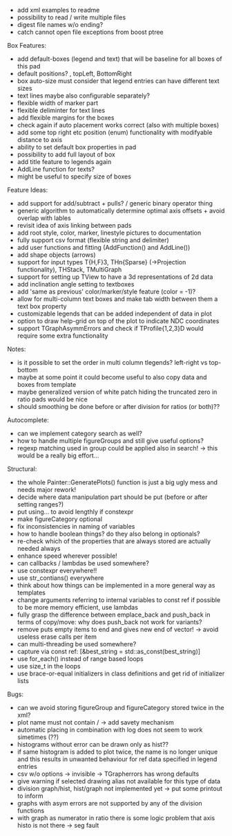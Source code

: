 - add xml examples to readme
- possibility to read / write multiple files
- digest file names w/o ending?
- catch cannot open file exceptions from boost ptree

Box Features:
- add default-boxes (legend and text) that will be baseline for all boxes of this pad
- default positions? , topLeft, BottomRight
- box auto-size must consider that legend entries can have different text sizes
- text lines maybe also configurable separately?
- flexible width of marker part
- flexible deliminter for text lines
- add flexible margins for the boxes
- check again if auto placement works correct (also with multiple boxes)
- add some top right etc position (enum) functionality with modifyable distance to axis
- ability to set default box properties in pad
- possibility to add full layout of box
- add title feature to legends again
- AddLine function for texts?
- might be useful to specify size of boxes

Feature Ideas:
- add support for add/subtract + pulls? / generic binary operator thing
- generic algorithm to automatically determine optimal axis offsets + avoid overlap with lables
- revisit idea of axis linking between pads
- add root style, color, marker, linestyle pictures to documentation
- fully support csv format (flexible string and delimiter)
- add user functions and fitting (AddFunction() and AddLine())
- add shape objects (arrows)
- support for input types T{H,F}3, THn{Sparse} (->Projection functionality), THStack, TMultiGraph
- support for setting up TView to have a 3d representations of 2d data
- add inclination angle setting to textboxes
- add 'same as previous' color/marker/style feature (color = -1)?
- allow for multi-column text boxes and make tab width between them a text box property
- customizable legends that can be added independent of data in plot
- option to draw help-grid on top of the plot to indicate NDC coordinates
- support TGraphAsymmErrors and check if TProfile{1,2,3}D would require some extra functionality

Notes:
- is it possible to set the order in multi column tlegends? left-right vs top-bottom
- maybe at some point it could become useful to also copy data and boxes from template
- maybe generalized version of white patch hiding the truncated zero in ratio pads would be nice
- should smoothing be done before or after division for ratios (or both)??

Autocomplete:
- can we implement category search as well?
- how to handle multiple figureGroups and still give useful options?
- regexp matching used in group could be applied also in search! -> this would be a really big effort...

Structural:
- the whole Painter::GeneratePlots() function is just a big ugly mess and needs major rework!
- decide where data manipulation part should be put (before or after setting ranges?)
- put using... to avoid lengthly if constexpr
- make figureCategory optional
- fix inconsistencies in naming of variables
- how to handle boolean things? do they also belong in optionals?
- re-check which of the properties that are always stored are actually needed always
- enhance speed wherever possible!
- can callbacks / lambdas be used somewhere?
- use constexpr everywhere!!
- use str_contians() everywhere
- think about how things can be implemented in a more general way as templates
- change arguments referring to internal variables to const ref if possible to be more memory efficient, use lambdas
- fully grasp the difference between emplace_back and push_back in terms of copy/move: why does push_back not work for variants?
- remove puts empty items to end and gives new end of vector! -> avoid useless erase calls per item
- can multi-threading be used somewhere?
- capture via const ref: [&best_string = std::as_const(best_string)]
- use for_each() instead of range based loops
- use size_t in the loops
- use brace-or-equal initializers in class definitions and get rid of initializer lists

Bugs:
- can we avoid storing figureGroup and figureCategory stored twice in the xml?
- plot name must not contain / -> add savety mechanism
- automatic placing in combination with log does not seem to work simetimes (??)
- histograms without error can be drawn only as hist??
- if same histogram is added to plot twice, the name is no longer unique and this results in unwanted behaviour for ref data specified in legend entries
- csv w/o options -> invisible -> TGrapherrors has wrong defaults
- give warning if selected drawing alias not available for this type of data
- division graph/hist, hist/graph not implemented yet -> put some printout to inform
- graphs with asym errors are not supported by any of the division functions
- with graph as numerator in ratio there is some logic problem that axis histo is not there -> seg fault

